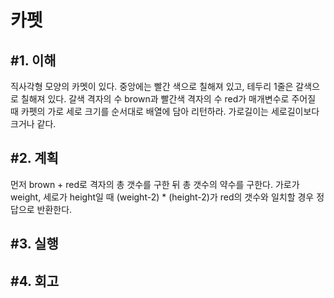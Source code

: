 카펫
====================

#1. 이해
------------------
직사각형 모양의 카멧이 있다. 중앙에는 빨간 색으로 칠해져 있고, 테두리 1줄은 갈색으로 칠해져 있다. 갈색 격자의 수 brown과 빨간색 격자의 수 red가 매개변수로 주어질 때 카펫의 가로 세로 크기를 순서대로 배열에 담아 리턴하라. 가로길이는 세로길이보다 크거나 같다.

#2. 계획
---------------
먼저 brown + red로 격자의 총 갯수를 구한 뒤 총 갯수의 약수를 구한다. 가로가 weight, 세로가 height일 때 (weight-2) * (height-2)가 red의 갯수와 일치할 경우 정답으로 반환한다.

#3. 실행
-----------------

#4. 회고
-----------------
